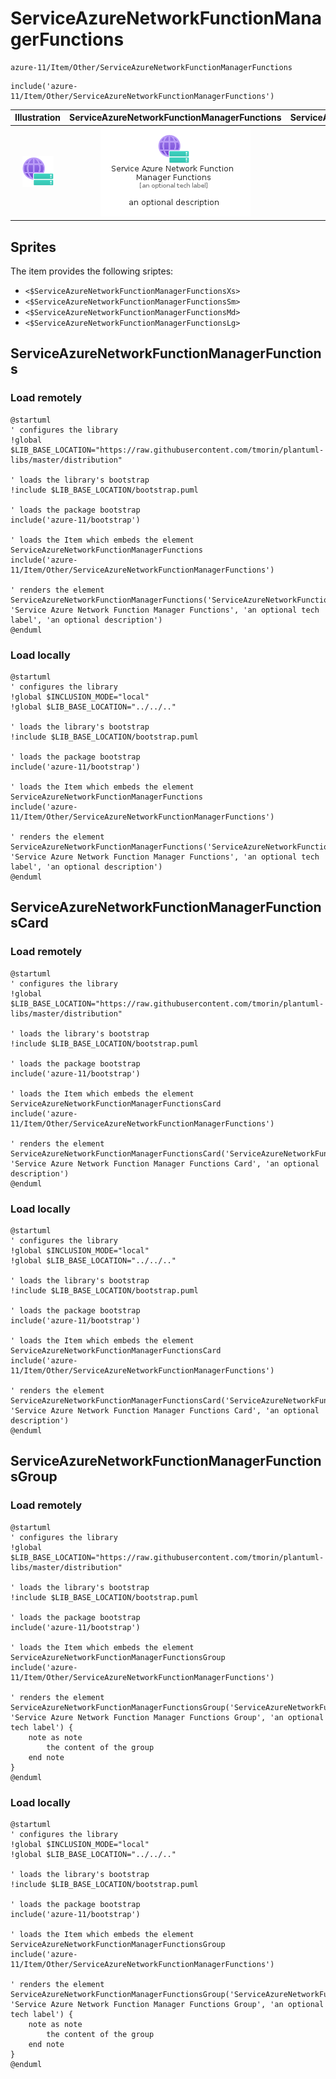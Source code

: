 # ServiceAzureNetworkFunctionManagerFunctions


```text
azure-11/Item/Other/ServiceAzureNetworkFunctionManagerFunctions
```

```text
include('azure-11/Item/Other/ServiceAzureNetworkFunctionManagerFunctions')
```



| Illustration | ServiceAzureNetworkFunctionManagerFunctions | ServiceAzureNetworkFunctionManagerFunctionsCard | ServiceAzureNetworkFunctionManagerFunctionsGroup |
| :---: | :---: | :---: | :---: |
| ![illustration for Illustration](../../../azure-11/Item/Other/ServiceAzureNetworkFunctionManagerFunctions.png) | ![illustration for ServiceAzureNetworkFunctionManagerFunctions](../../../azure-11/Item/Other/ServiceAzureNetworkFunctionManagerFunctions.Local.png) | ![illustration for ServiceAzureNetworkFunctionManagerFunctionsCard](../../../azure-11/Item/Other/ServiceAzureNetworkFunctionManagerFunctionsCard.Local.png) | ![illustration for ServiceAzureNetworkFunctionManagerFunctionsGroup](../../../azure-11/Item/Other/ServiceAzureNetworkFunctionManagerFunctionsGroup.Local.png) |



## Sprites
The item provides the following sriptes:

- `<$ServiceAzureNetworkFunctionManagerFunctionsXs>`
- `<$ServiceAzureNetworkFunctionManagerFunctionsSm>`
- `<$ServiceAzureNetworkFunctionManagerFunctionsMd>`
- `<$ServiceAzureNetworkFunctionManagerFunctionsLg>`





## ServiceAzureNetworkFunctionManagerFunctions

### Load remotely
```plantuml
@startuml
' configures the library
!global $LIB_BASE_LOCATION="https://raw.githubusercontent.com/tmorin/plantuml-libs/master/distribution"

' loads the library's bootstrap
!include $LIB_BASE_LOCATION/bootstrap.puml

' loads the package bootstrap
include('azure-11/bootstrap')

' loads the Item which embeds the element ServiceAzureNetworkFunctionManagerFunctions
include('azure-11/Item/Other/ServiceAzureNetworkFunctionManagerFunctions')

' renders the element
ServiceAzureNetworkFunctionManagerFunctions('ServiceAzureNetworkFunctionManagerFunctions', 'Service Azure Network Function Manager Functions', 'an optional tech label', 'an optional description')
@enduml
```

### Load locally
```plantuml
@startuml
' configures the library
!global $INCLUSION_MODE="local"
!global $LIB_BASE_LOCATION="../../.."

' loads the library's bootstrap
!include $LIB_BASE_LOCATION/bootstrap.puml

' loads the package bootstrap
include('azure-11/bootstrap')

' loads the Item which embeds the element ServiceAzureNetworkFunctionManagerFunctions
include('azure-11/Item/Other/ServiceAzureNetworkFunctionManagerFunctions')

' renders the element
ServiceAzureNetworkFunctionManagerFunctions('ServiceAzureNetworkFunctionManagerFunctions', 'Service Azure Network Function Manager Functions', 'an optional tech label', 'an optional description')
@enduml
```

## ServiceAzureNetworkFunctionManagerFunctionsCard

### Load remotely
```plantuml
@startuml
' configures the library
!global $LIB_BASE_LOCATION="https://raw.githubusercontent.com/tmorin/plantuml-libs/master/distribution"

' loads the library's bootstrap
!include $LIB_BASE_LOCATION/bootstrap.puml

' loads the package bootstrap
include('azure-11/bootstrap')

' loads the Item which embeds the element ServiceAzureNetworkFunctionManagerFunctionsCard
include('azure-11/Item/Other/ServiceAzureNetworkFunctionManagerFunctions')

' renders the element
ServiceAzureNetworkFunctionManagerFunctionsCard('ServiceAzureNetworkFunctionManagerFunctionsCard', 'Service Azure Network Function Manager Functions Card', 'an optional description')
@enduml
```

### Load locally
```plantuml
@startuml
' configures the library
!global $INCLUSION_MODE="local"
!global $LIB_BASE_LOCATION="../../.."

' loads the library's bootstrap
!include $LIB_BASE_LOCATION/bootstrap.puml

' loads the package bootstrap
include('azure-11/bootstrap')

' loads the Item which embeds the element ServiceAzureNetworkFunctionManagerFunctionsCard
include('azure-11/Item/Other/ServiceAzureNetworkFunctionManagerFunctions')

' renders the element
ServiceAzureNetworkFunctionManagerFunctionsCard('ServiceAzureNetworkFunctionManagerFunctionsCard', 'Service Azure Network Function Manager Functions Card', 'an optional description')
@enduml
```

## ServiceAzureNetworkFunctionManagerFunctionsGroup

### Load remotely
```plantuml
@startuml
' configures the library
!global $LIB_BASE_LOCATION="https://raw.githubusercontent.com/tmorin/plantuml-libs/master/distribution"

' loads the library's bootstrap
!include $LIB_BASE_LOCATION/bootstrap.puml

' loads the package bootstrap
include('azure-11/bootstrap')

' loads the Item which embeds the element ServiceAzureNetworkFunctionManagerFunctionsGroup
include('azure-11/Item/Other/ServiceAzureNetworkFunctionManagerFunctions')

' renders the element
ServiceAzureNetworkFunctionManagerFunctionsGroup('ServiceAzureNetworkFunctionManagerFunctionsGroup', 'Service Azure Network Function Manager Functions Group', 'an optional tech label') {
    note as note
        the content of the group
    end note
}
@enduml
```

### Load locally
```plantuml
@startuml
' configures the library
!global $INCLUSION_MODE="local"
!global $LIB_BASE_LOCATION="../../.."

' loads the library's bootstrap
!include $LIB_BASE_LOCATION/bootstrap.puml

' loads the package bootstrap
include('azure-11/bootstrap')

' loads the Item which embeds the element ServiceAzureNetworkFunctionManagerFunctionsGroup
include('azure-11/Item/Other/ServiceAzureNetworkFunctionManagerFunctions')

' renders the element
ServiceAzureNetworkFunctionManagerFunctionsGroup('ServiceAzureNetworkFunctionManagerFunctionsGroup', 'Service Azure Network Function Manager Functions Group', 'an optional tech label') {
    note as note
        the content of the group
    end note
}
@enduml
```

